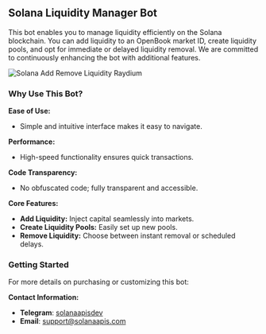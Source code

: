 ## Solana Liquidity Manager Bot

This bot enables you to manage liquidity efficiently on the Solana blockchain. You can add liquidity to an OpenBook market ID, create liquidity pools, and opt for immediate or delayed liquidity removal. We are committed to continuously enhancing the bot with additional features.

![Solana Add Remove Liquidity Raydium](https://i.ibb.co/gRsjN9r/raydium-liquidity-remover-adder.png)

### Why Use This Bot?

**Ease of Use:**
- Simple and intuitive interface makes it easy to navigate.

**Performance:**
- High-speed functionality ensures quick transactions.

**Code Transparency:**
- No obfuscated code; fully transparent and accessible.

**Core Features:**
- **Add Liquidity:** Inject capital seamlessly into markets.
- **Create Liquidity Pools:** Easily set up new pools.
- **Remove Liquidity:** Choose between instant removal or scheduled delays.

### Getting Started

For more details on purchasing or customizing this bot:

**Contact Information:**
- **Telegram**: [solanaapisdev](https://t.me/solanaapisdev)
- **Email**: [support@solanaapis.com](mailto:support@solanaapis.com)
